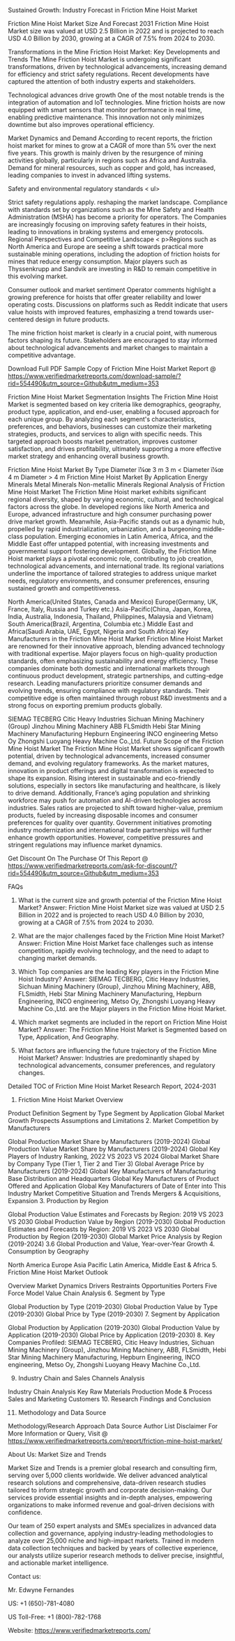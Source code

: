Sustained Growth: Industry Forecast in Friction Mine Hoist Market


Friction Mine Hoist Market Size And Forecast 2031
Friction Mine Hoist Market size was valued at USD 2.5 Billion in 2022 and is projected to reach USD 4.0 Billion by 2030, growing at a CAGR of 7.5% from 2024 to 2030.

Transformations in the Mine Friction Hoist Market: Key Developments and Trends
The Mine Friction Hoist Market is undergoing significant transformations, driven by technological advancements, increasing demand for efficiency and strict safety regulations. Recent developments have captured the attention of both industry experts and stakeholders.

Technological advances drive growth
One of the most notable trends is the integration of automation and IoT technologies. Mine friction hoists are now equipped with smart sensors that monitor performance in real time, enabling predictive maintenance. This innovation not only minimizes downtime but also improves operational efficiency.

Market Dynamics and Demand
According to recent reports, the friction hoist market for mines to grow at a CAGR of more than 5% over the next five years. This growth is mainly driven by the resurgence of mining activities globally, particularly in regions such as Africa and Australia. Demand for mineral resources, such as copper and gold, has increased, leading companies to invest in advanced lifting systems.

Safety and environmental regulatory standards
< ul>

Strict safety regulations apply. reshaping the market landscape.
Compliance with standards set by organizations such as the Mine Safety and Health Administration (MSHA) has become a priority for operators.
The Companies are increasingly focusing on improving safety features in their hoists, leading to innovations in braking systems and emergency protocols.
Regional Perspectives and Competitive Landscape
< p>Regions such as North America and Europe are seeing a shift towards practical more sustainable mining operations, including the adoption of friction hoists for mines that reduce energy consumption. Major players such as Thyssenkrupp and Sandvik are investing in R&D to remain competitive in this evolving market.

Consumer outlook and market sentiment
Operator comments highlight a growing preference for hoists that offer greater reliability and lower operating costs. Discussions on platforms such as Reddit indicate that users value hoists with improved features, emphasizing a trend towards user-centered design in future products.

The mine friction hoist market is clearly in a crucial point, with numerous factors shaping its future. Stakeholders are encouraged to stay informed about technological advancements and market changes to maintain a competitive advantage.

Download Full PDF Sample Copy of Friction Mine Hoist Market Report @ https://www.verifiedmarketreports.com/download-sample/?rid=554490&utm_source=Github&utm_medium=353

Friction Mine Hoist Market Segmentation Insights
The Friction Mine Hoist Market is segmented based on key criteria like demographics, geography, product type, application, and end-user, enabling a focused approach for each unique group. By analyzing each segment's characteristics, preferences, and behaviors, businesses can customize their marketing strategies, products, and services to align with specific needs. This targeted approach boosts market penetration, improves customer satisfaction, and drives profitability, ultimately supporting a more effective market strategy and enhancing overall business growth.

Friction Mine Hoist Market By Type
Diameter ï¼œ 3 m
3 m < Diameter ï¼œ 4 m
Diameter > 4 m
Friction Mine Hoist Market By Application
Energy Minerals
Metal Minerals
Non-metallic Minerals
Regional Analysis of Friction Mine Hoist Market
The Friction Mine Hoist market exhibits significant regional diversity, shaped by varying economic, cultural, and technological factors across the globe. In developed regions like North America and Europe, advanced infrastructure and high consumer purchasing power drive market growth. Meanwhile, Asia-Pacific stands out as a dynamic hub, propelled by rapid industrialization, urbanization, and a burgeoning middle-class population. Emerging economies in Latin America, Africa, and the Middle East offer untapped potential, with increasing investments and governmental support fostering development. Globally, the Friction Mine Hoist market plays a pivotal economic role, contributing to job creation, technological advancements, and international trade. Its regional variations underline the importance of tailored strategies to address unique market needs, regulatory environments, and consumer preferences, ensuring sustained growth and competitiveness.

North America(United States, Canada and Mexico)
Europe(Germany, UK, France, Italy, Russia and Turkey etc.)
Asia-Pacific(China, Japan, Korea, India, Australia, Indonesia, Thailand, Philippines, Malaysia and Vietnam)
South America(Brazil, Argentina, Columbia etc.)
Middle East and Africa(Saudi Arabia, UAE, Egypt, Nigeria and South Africa)
Key Manufacturers in the Friction Mine Hoist Market
Friction Mine Hoist Market are renowned for their innovative approach, blending advanced technology with traditional expertise. Major players focus on high-quality production standards, often emphasizing sustainability and energy efficiency. These companies dominate both domestic and international markets through continuous product development, strategic partnerships, and cutting-edge research. Leading manufacturers prioritize consumer demands and evolving trends, ensuring compliance with regulatory standards. Their competitive edge is often maintained through robust R&D investments and a strong focus on exporting premium products globally.

SIEMAG TECBERG
Citic Heavy Industries
Sichuan Mining Machinery (Group)
Jinzhou Mining Machinery
ABB
FLSmidth
Hebi Star Mining Machinery Manufacturing
Hepburn Engineering
INCO engineering
Metso Oy
Zhongshi Luoyang Heavy Machine Co.,Ltd.
Future Scope of the Friction Mine Hoist Market
The Friction Mine Hoist Market shows significant growth potential, driven by technological advancements, increased consumer demand, and evolving regulatory frameworks. As the market matures, innovation in product offerings and digital transformation is expected to shape its expansion. Rising interest in sustainable and eco-friendly solutions, especially in sectors like manufacturing and healthcare, is likely to drive demand. Additionally, France’s aging population and shrinking workforce may push for automation and AI-driven technologies across industries. Sales ratios are projected to shift toward higher-value, premium products, fueled by increasing disposable incomes and consumer preferences for quality over quantity. Government initiatives promoting industry modernization and international trade partnerships will further enhance growth opportunities. However, competitive pressures and stringent regulations may influence market dynamics.

Get Discount On The Purchase Of This Report @ https://www.verifiedmarketreports.com/ask-for-discount/?rid=554490&utm_source=Github&utm_medium=353

FAQs
1. What is the current size and growth potential of the Friction Mine Hoist Market?
Answer: Friction Mine Hoist Market size was valued at USD 2.5 Billion in 2022 and is projected to reach USD 4.0 Billion by 2030, growing at a CAGR of 7.5% from 2024 to 2030.

2. What are the major challenges faced by the Friction Mine Hoist Market?
Answer: Friction Mine Hoist Market face challenges such as intense competition, rapidly evolving technology, and the need to adapt to changing market demands.

3. Which Top companies are the leading Key players in the Friction Mine Hoist Industry?
Answer: SIEMAG TECBERG, Citic Heavy Industries, Sichuan Mining Machinery (Group), Jinzhou Mining Machinery, ABB, FLSmidth, Hebi Star Mining Machinery Manufacturing, Hepburn Engineering, INCO engineering, Metso Oy, Zhongshi Luoyang Heavy Machine Co.,Ltd. are the Major players in the Friction Mine Hoist Market.

4. Which market segments are included in the report on Friction Mine Hoist Market?
Answer: The Friction Mine Hoist Market is Segmented based on Type, Application, And Geography.

5. What factors are influencing the future trajectory of the Friction Mine Hoist Market?
Answer: Industries are predominantly shaped by technological advancements, consumer preferences, and regulatory changes.

Detailed TOC of Friction Mine Hoist Market Research Report, 2024-2031
1. Friction Mine Hoist Market Overview

Product Definition
Segment by Type
Segment by Application
Global Market Growth Prospects
Assumptions and Limitations
2. Market Competition by Manufacturers

Global Production Market Share by Manufacturers (2019-2024)
Global Production Value Market Share by Manufacturers (2019-2024)
Global Key Players of Industry Ranking, 2022 VS 2023 VS 2024
Global Market Share by Company Type (Tier 1, Tier 2 and Tier 3)
Global Average Price by Manufacturers (2019-2024)
Global Key Manufacturers of Manufacturing Base Distribution and Headquarters
Global Key Manufacturers of Product Offered and Application
Global Key Manufacturers of Date of Enter into This Industry
Market Competitive Situation and Trends
Mergers & Acquisitions, Expansion
3. Production by Region

Global Production Value Estimates and Forecasts by Region: 2019 VS 2023 VS 2030
Global Production Value by Region (2019-2030)
Global Production Estimates and Forecasts by Region: 2019 VS 2023 VS 2030
Global Production by Region (2019-2030)
Global Market Price Analysis by Region (2019-2024) 3.6 Global Production and Value, Year-over-Year Growth
4. Consumption by Geography

North America
Europe
Asia Pacific
Latin America, Middle East & Africa
5. Friction Mine Hoist Market Outlook

Overview
Market Dynamics
Drivers
Restraints
Opportunities
Porters Five Force Model
Value Chain Analysis 
6. Segment by Type

Global Production by Type (2019-2030)
Global Production Value by Type (2019-2030)
Global Price by Type (2019-2030)
7. Segment by Application

Global Production by Application (2019-2030)
Global Production Value by Application (2019-2030)
Global Price by Application (2019-2030)
8. Key Companies Profiled: SIEMAG TECBERG, Citic Heavy Industries, Sichuan Mining Machinery (Group), Jinzhou Mining Machinery, ABB, FLSmidth, Hebi Star Mining Machinery Manufacturing, Hepburn Engineering, INCO engineering, Metso Oy, Zhongshi Luoyang Heavy Machine Co.,Ltd.

9. Industry Chain and Sales Channels Analysis

Industry Chain Analysis
Key Raw Materials
Production Mode & Process
Sales and Marketing
Customers
10. Research Findings and Conclusion

11. Methodology and Data Source

Methodology/Research Approach
Data Source
Author List
Disclaimer
For More Information or Query, Visit @ https://www.verifiedmarketreports.com/report/friction-mine-hoist-market/

About Us: Market Size and Trends

Market Size and Trends is a premier global research and consulting firm, serving over 5,000 clients worldwide. We deliver advanced analytical research solutions and comprehensive, data-driven research studies tailored to inform strategic growth and corporate decision-making. Our services provide essential insights and in-depth analyses, empowering organizations to make informed revenue and goal-driven decisions with confidence.

Our team of 250 expert analysts and SMEs specializes in advanced data collection and governance, applying industry-leading methodologies to analyze over 25,000 niche and high-impact markets. Trained in modern data collection techniques and backed by years of collective experience, our analysts utilize superior research methods to deliver precise, insightful, and actionable market intelligence.

Contact us:

Mr. Edwyne Fernandes

US: +1 (650)-781-4080

US Toll-Free: +1 (800)-782-1768

Website: https://www.verifiedmarketreports.com/
